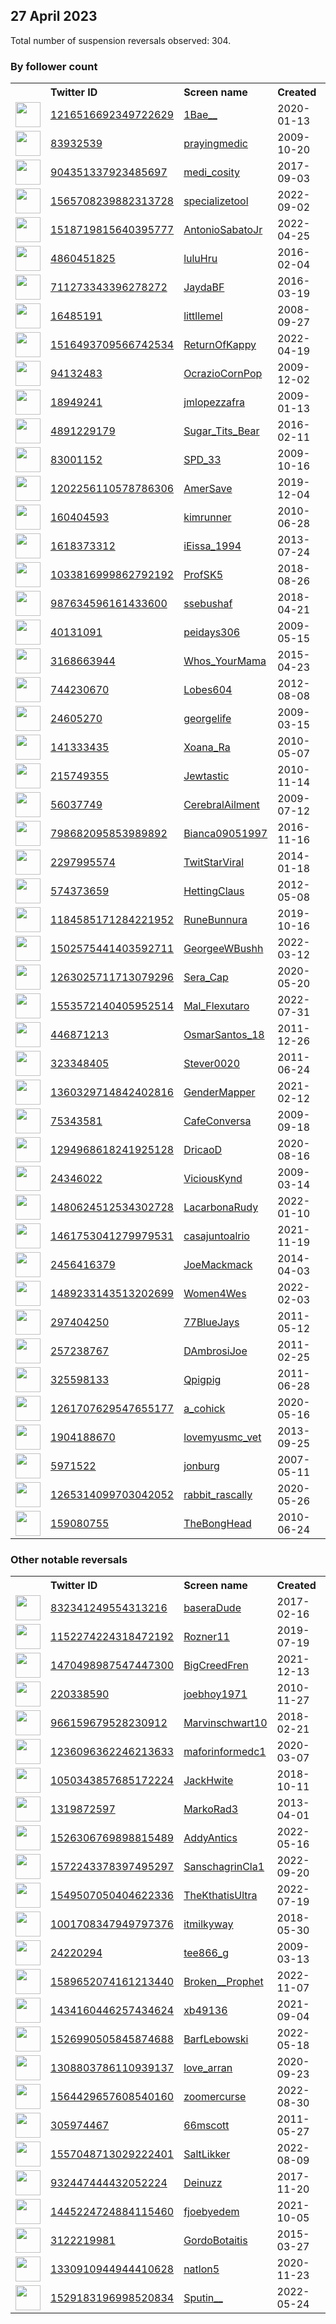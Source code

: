 
## 27 April 2023
Total number of suspension reversals observed: 304.

### By follower count
<table><tr><th></th><th align="left">Twitter ID</th><th align="left">Screen name</th>
<th align="left">Created</th><th align="left">Status</th><th align="left">Suspended</th><th align="left">Followers</th>
<tr><td><a href="https://pbs.twimg.com/profile_images/1449115687797071874/m3aSr3NE_normal.jpg"><img src="https://pbs.twimg.com/profile_images/1449115687797071874/m3aSr3NE_normal.jpg" width="40px" height="40px" align="center"/></a></td><td><a href="https://twitter.com/intent/user?user_id=1216516692349722629">1216516692349722629</a></td><td><a href="https://twitter.com/1Bae__">1Bae__</a></td><td>2020-01-13</td><td align="center"></td><td>2022-12-22</td><td>1045038</td></tr>
<tr><td><a href="https://pbs.twimg.com/profile_images/1214676867464089602/dUiFJLPY_normal.png"><img src="https://pbs.twimg.com/profile_images/1214676867464089602/dUiFJLPY_normal.png" width="40px" height="40px" align="center"/></a></td><td><a href="https://twitter.com/intent/user?user_id=83932539">83932539</a></td><td><a href="https://twitter.com/prayingmedic">prayingmedic</a></td><td>2009-10-20</td><td align="center"></td><td></td><td>322488</td></tr>
<tr><td><a href="https://pbs.twimg.com/profile_images/1341634130585341952/5oqdAJjx_normal.jpg"><img src="https://pbs.twimg.com/profile_images/1341634130585341952/5oqdAJjx_normal.jpg" width="40px" height="40px" align="center"/></a></td><td><a href="https://twitter.com/intent/user?user_id=904351337923485697">904351337923485697</a></td><td><a href="https://twitter.com/medi_cosity">medi_cosity</a></td><td>2017-09-03</td><td align="center"></td><td></td><td>129941</td></tr>
<tr><td><a href="https://pbs.twimg.com/profile_images/1651083835264712704/7RacJG7O_normal.jpg"><img src="https://pbs.twimg.com/profile_images/1651083835264712704/7RacJG7O_normal.jpg" width="40px" height="40px" align="center"/></a></td><td><a href="https://twitter.com/intent/user?user_id=1565708239882313728">1565708239882313728</a></td><td><a href="https://twitter.com/specializetool">specializetool</a></td><td>2022-09-02</td><td align="center"></td><td>2022-11-29</td><td>110548</td></tr>
<tr><td><a href="https://pbs.twimg.com/profile_images/1655888941914923010/UNKiq46r_normal.jpg"><img src="https://pbs.twimg.com/profile_images/1655888941914923010/UNKiq46r_normal.jpg" width="40px" height="40px" align="center"/></a></td><td><a href="https://twitter.com/intent/user?user_id=1518719815640395777">1518719815640395777</a></td><td><a href="https://twitter.com/AntonioSabatoJr">AntonioSabatoJr</a></td><td>2022-04-25</td><td align="center"></td><td>2023-04-24</td><td>102974</td></tr>
<tr><td><a href="https://pbs.twimg.com/profile_images/1254498867741155328/UIRaa-Kn_normal.jpg"><img src="https://pbs.twimg.com/profile_images/1254498867741155328/UIRaa-Kn_normal.jpg" width="40px" height="40px" align="center"/></a></td><td><a href="https://twitter.com/intent/user?user_id=4860451825">4860451825</a></td><td><a href="https://twitter.com/luluHru">luluHru</a></td><td>2016-02-04</td><td align="center"></td><td></td><td>62373</td></tr>
<tr><td><a href="https://pbs.twimg.com/profile_images/1651291156662059035/kdXGSl5a_normal.jpg"><img src="https://pbs.twimg.com/profile_images/1651291156662059035/kdXGSl5a_normal.jpg" width="40px" height="40px" align="center"/></a></td><td><a href="https://twitter.com/intent/user?user_id=711273343396278272">711273343396278272</a></td><td><a href="https://twitter.com/JaydaBF">JaydaBF</a></td><td>2016-03-19</td><td align="center"></td><td></td><td>59082</td></tr>
<tr><td><a href="https://pbs.twimg.com/profile_images/1651795031626244098/4-fRfIwu_normal.jpg"><img src="https://pbs.twimg.com/profile_images/1651795031626244098/4-fRfIwu_normal.jpg" width="40px" height="40px" align="center"/></a></td><td><a href="https://twitter.com/intent/user?user_id=16485191">16485191</a></td><td><a href="https://twitter.com/littllemel">littllemel</a></td><td>2008-09-27</td><td align="center"></td><td></td><td>53437</td></tr>
<tr><td><a href="https://pbs.twimg.com/profile_images/1516493870149865475/zSKNBlg7_normal.jpg"><img src="https://pbs.twimg.com/profile_images/1516493870149865475/zSKNBlg7_normal.jpg" width="40px" height="40px" align="center"/></a></td><td><a href="https://twitter.com/intent/user?user_id=1516493709566742534">1516493709566742534</a></td><td><a href="https://twitter.com/ReturnOfKappy">ReturnOfKappy</a></td><td>2022-04-19</td><td align="center"></td><td>2023-04-23</td><td>53258</td></tr>
<tr><td><a href="https://pbs.twimg.com/profile_images/1327473791761477632/FoJNvly1_normal.jpg"><img src="https://pbs.twimg.com/profile_images/1327473791761477632/FoJNvly1_normal.jpg" width="40px" height="40px" align="center"/></a></td><td><a href="https://twitter.com/intent/user?user_id=94132483">94132483</a></td><td><a href="https://twitter.com/OcrazioCornPop">OcrazioCornPop</a></td><td>2009-12-02</td><td align="center"></td><td></td><td>52014</td></tr>
<tr><td><a href="https://pbs.twimg.com/profile_images/1497471379880435712/XgS0TBPy_normal.jpg"><img src="https://pbs.twimg.com/profile_images/1497471379880435712/XgS0TBPy_normal.jpg" width="40px" height="40px" align="center"/></a></td><td><a href="https://twitter.com/intent/user?user_id=18949241">18949241</a></td><td><a href="https://twitter.com/jmlopezzafra">jmlopezzafra</a></td><td>2009-01-13</td><td align="center"></td><td>2023-04-10</td><td>47233</td></tr>
<tr><td><a href="https://pbs.twimg.com/profile_images/1276059939035705345/dfjqxSKM_normal.jpg"><img src="https://pbs.twimg.com/profile_images/1276059939035705345/dfjqxSKM_normal.jpg" width="40px" height="40px" align="center"/></a></td><td><a href="https://twitter.com/intent/user?user_id=4891229179">4891229179</a></td><td><a href="https://twitter.com/Sugar_Tits_Bear">Sugar_Tits_Bear</a></td><td>2016-02-11</td><td align="center"></td><td>2022-08-19</td><td>46007</td></tr>
<tr><td><a href="https://pbs.twimg.com/profile_images/1529199751429750784/RQpcdm5J_normal.jpg"><img src="https://pbs.twimg.com/profile_images/1529199751429750784/RQpcdm5J_normal.jpg" width="40px" height="40px" align="center"/></a></td><td><a href="https://twitter.com/intent/user?user_id=83001152">83001152</a></td><td><a href="https://twitter.com/SPD_33">SPD_33</a></td><td>2009-10-16</td><td align="center"></td><td>2022-08-25</td><td>35622</td></tr>
<tr><td><a href="https://pbs.twimg.com/profile_images/1652450746745475074/ZCAWBE4h_normal.jpg"><img src="https://pbs.twimg.com/profile_images/1652450746745475074/ZCAWBE4h_normal.jpg" width="40px" height="40px" align="center"/></a></td><td><a href="https://twitter.com/intent/user?user_id=1202256110578786306">1202256110578786306</a></td><td><a href="https://twitter.com/AmerSave">AmerSave</a></td><td>2019-12-04</td><td align="center"></td><td></td><td>29768</td></tr>
<tr><td><a href="https://pbs.twimg.com/profile_images/1322907577240428545/slH4_z6j_normal.jpg"><img src="https://pbs.twimg.com/profile_images/1322907577240428545/slH4_z6j_normal.jpg" width="40px" height="40px" align="center"/></a></td><td><a href="https://twitter.com/intent/user?user_id=160404593">160404593</a></td><td><a href="https://twitter.com/kimrunner">kimrunner</a></td><td>2010-06-28</td><td align="center"></td><td></td><td>29756</td></tr>
<tr><td><a href="https://pbs.twimg.com/profile_images/1644160297870012416/xwDGu886_normal.jpg"><img src="https://pbs.twimg.com/profile_images/1644160297870012416/xwDGu886_normal.jpg" width="40px" height="40px" align="center"/></a></td><td><a href="https://twitter.com/intent/user?user_id=1618373312">1618373312</a></td><td><a href="https://twitter.com/iEissa_1994">iEissa_1994</a></td><td>2013-07-24</td><td align="center"></td><td></td><td>29459</td></tr>
<tr><td><a href="https://pbs.twimg.com/profile_images/1357232731931897856/DdAhjy59_normal.jpg"><img src="https://pbs.twimg.com/profile_images/1357232731931897856/DdAhjy59_normal.jpg" width="40px" height="40px" align="center"/></a></td><td><a href="https://twitter.com/intent/user?user_id=1033816999862792192">1033816999862792192</a></td><td><a href="https://twitter.com/ProfSK5">ProfSK5</a></td><td>2018-08-26</td><td align="center"></td><td>2023-04-14</td><td>28736</td></tr>
<tr><td><a href="https://pbs.twimg.com/profile_images/1562873407674400768/Hie8D-rH_normal.jpg"><img src="https://pbs.twimg.com/profile_images/1562873407674400768/Hie8D-rH_normal.jpg" width="40px" height="40px" align="center"/></a></td><td><a href="https://twitter.com/intent/user?user_id=987634596161433600">987634596161433600</a></td><td><a href="https://twitter.com/ssebushaf">ssebushaf</a></td><td>2018-04-21</td><td align="center"></td><td>2022-10-14</td><td>18448</td></tr>
<tr><td><a href="https://pbs.twimg.com/profile_images/1141844193788276737/RCccKRIn_normal.jpg"><img src="https://pbs.twimg.com/profile_images/1141844193788276737/RCccKRIn_normal.jpg" width="40px" height="40px" align="center"/></a></td><td><a href="https://twitter.com/intent/user?user_id=40131091">40131091</a></td><td><a href="https://twitter.com/peidays306">peidays306</a></td><td>2009-05-15</td><td align="center"></td><td></td><td>16651</td></tr>
<tr><td><a href="https://pbs.twimg.com/profile_images/1651734134467833856/8XeiNmmg_normal.jpg"><img src="https://pbs.twimg.com/profile_images/1651734134467833856/8XeiNmmg_normal.jpg" width="40px" height="40px" align="center"/></a></td><td><a href="https://twitter.com/intent/user?user_id=3168663944">3168663944</a></td><td><a href="https://twitter.com/Whos_YourMama">Whos_YourMama</a></td><td>2015-04-23</td><td align="center"></td><td></td><td>15746</td></tr>
<tr><td><a href="https://pbs.twimg.com/profile_images/1647920416118439936/SahyfVUR_normal.jpg"><img src="https://pbs.twimg.com/profile_images/1647920416118439936/SahyfVUR_normal.jpg" width="40px" height="40px" align="center"/></a></td><td><a href="https://twitter.com/intent/user?user_id=744230670">744230670</a></td><td><a href="https://twitter.com/Lobes604">Lobes604</a></td><td>2012-08-08</td><td align="center"></td><td>2023-01-12</td><td>13303</td></tr>
<tr><td><a href="https://pbs.twimg.com/profile_images/1648058169426612224/QTM5_gEh_normal.jpg"><img src="https://pbs.twimg.com/profile_images/1648058169426612224/QTM5_gEh_normal.jpg" width="40px" height="40px" align="center"/></a></td><td><a href="https://twitter.com/intent/user?user_id=24605270">24605270</a></td><td><a href="https://twitter.com/georgelife">georgelife</a></td><td>2009-03-15</td><td align="center"></td><td>2023-04-08</td><td>13165</td></tr>
<tr><td><a href="https://pbs.twimg.com/profile_images/1654803914737303552/9wrZmJH7_normal.jpg"><img src="https://pbs.twimg.com/profile_images/1654803914737303552/9wrZmJH7_normal.jpg" width="40px" height="40px" align="center"/></a></td><td><a href="https://twitter.com/intent/user?user_id=141333435">141333435</a></td><td><a href="https://twitter.com/Xoana_Ra">Xoana_Ra</a></td><td>2010-05-07</td><td align="center"></td><td></td><td>12014</td></tr>
<tr><td><a href="https://pbs.twimg.com/profile_images/1651404548748222464/SZLVmmF3_normal.jpg"><img src="https://pbs.twimg.com/profile_images/1651404548748222464/SZLVmmF3_normal.jpg" width="40px" height="40px" align="center"/></a></td><td><a href="https://twitter.com/intent/user?user_id=215749355">215749355</a></td><td><a href="https://twitter.com/Jewtastic">Jewtastic</a></td><td>2010-11-14</td><td align="center"></td><td>2022-05-31</td><td>11619</td></tr>
<tr><td><a href="https://pbs.twimg.com/profile_images/1316553140976726017/ZGnI4Gtv_normal.jpg"><img src="https://pbs.twimg.com/profile_images/1316553140976726017/ZGnI4Gtv_normal.jpg" width="40px" height="40px" align="center"/></a></td><td><a href="https://twitter.com/intent/user?user_id=56037749">56037749</a></td><td><a href="https://twitter.com/CerebralAilment">CerebralAilment</a></td><td>2009-07-12</td><td align="center"></td><td></td><td>11032</td></tr>
<tr><td><a href="https://pbs.twimg.com/profile_images/1356554794375258113/xtzCgD9Y_normal.jpg"><img src="https://pbs.twimg.com/profile_images/1356554794375258113/xtzCgD9Y_normal.jpg" width="40px" height="40px" align="center"/></a></td><td><a href="https://twitter.com/intent/user?user_id=798682095853989892">798682095853989892</a></td><td><a href="https://twitter.com/Bianca09051997">Bianca09051997</a></td><td>2016-11-16</td><td align="center"></td><td>2022-02-14</td><td>10532</td></tr>
<tr><td><a href="https://pbs.twimg.com/profile_images/1403304459724365827/sKxmEp2N_normal.jpg"><img src="https://pbs.twimg.com/profile_images/1403304459724365827/sKxmEp2N_normal.jpg" width="40px" height="40px" align="center"/></a></td><td><a href="https://twitter.com/intent/user?user_id=2297995574">2297995574</a></td><td><a href="https://twitter.com/TwitStarViral">TwitStarViral</a></td><td>2014-01-18</td><td align="center"></td><td>2022-04-30</td><td>10381</td></tr>
<tr><td><a href="https://pbs.twimg.com/profile_images/507180712135364609/O1U1B5hE_normal.jpeg"><img src="https://pbs.twimg.com/profile_images/507180712135364609/O1U1B5hE_normal.jpeg" width="40px" height="40px" align="center"/></a></td><td><a href="https://twitter.com/intent/user?user_id=574373659">574373659</a></td><td><a href="https://twitter.com/HettingClaus">HettingClaus</a></td><td>2012-05-08</td><td align="center"></td><td>2022-04-30</td><td>8389</td></tr>
<tr><td><a href="https://pbs.twimg.com/profile_images/1637118634018619392/YRrf7oyq_normal.jpg"><img src="https://pbs.twimg.com/profile_images/1637118634018619392/YRrf7oyq_normal.jpg" width="40px" height="40px" align="center"/></a></td><td><a href="https://twitter.com/intent/user?user_id=1184585171284221952">1184585171284221952</a></td><td><a href="https://twitter.com/RuneBunnura">RuneBunnura</a></td><td>2019-10-16</td><td align="center"></td><td>2023-04-17</td><td>8068</td></tr>
<tr><td><a href="https://pbs.twimg.com/profile_images/1569355386695651329/0DyypxjY_normal.jpg"><img src="https://pbs.twimg.com/profile_images/1569355386695651329/0DyypxjY_normal.jpg" width="40px" height="40px" align="center"/></a></td><td><a href="https://twitter.com/intent/user?user_id=1502575441403592711">1502575441403592711</a></td><td><a href="https://twitter.com/GeorgeeWBushh">GeorgeeWBushh</a></td><td>2022-03-12</td><td align="center"></td><td>2022-09-17</td><td>7894</td></tr>
<tr><td><a href="https://pbs.twimg.com/profile_images/1654702574107238402/PxncYcpV_normal.jpg"><img src="https://pbs.twimg.com/profile_images/1654702574107238402/PxncYcpV_normal.jpg" width="40px" height="40px" align="center"/></a></td><td><a href="https://twitter.com/intent/user?user_id=1263025711713079296">1263025711713079296</a></td><td><a href="https://twitter.com/Sera_Cap">Sera_Cap</a></td><td>2020-05-20</td><td align="center"></td><td></td><td>7662</td></tr>
<tr><td><a href="https://pbs.twimg.com/profile_images/1576255351409852423/McwDSeAn_normal.jpg"><img src="https://pbs.twimg.com/profile_images/1576255351409852423/McwDSeAn_normal.jpg" width="40px" height="40px" align="center"/></a></td><td><a href="https://twitter.com/intent/user?user_id=1553572140405952514">1553572140405952514</a></td><td><a href="https://twitter.com/Mal_Flexutaro">Mal_Flexutaro</a></td><td>2022-07-31</td><td align="center"></td><td>2022-10-28</td><td>7241</td></tr>
<tr><td><a href="https://pbs.twimg.com/profile_images/1569334473220673541/BqgL89Re_normal.jpg"><img src="https://pbs.twimg.com/profile_images/1569334473220673541/BqgL89Re_normal.jpg" width="40px" height="40px" align="center"/></a></td><td><a href="https://twitter.com/intent/user?user_id=446871213">446871213</a></td><td><a href="https://twitter.com/OsmarSantos_18">OsmarSantos_18</a></td><td>2011-12-26</td><td align="center"></td><td>2022-11-26</td><td>7239</td></tr>
<tr><td><a href="https://pbs.twimg.com/profile_images/2752580424/641ef4dff2d8611f8e7153514c1c0cb7_normal.jpeg"><img src="https://pbs.twimg.com/profile_images/2752580424/641ef4dff2d8611f8e7153514c1c0cb7_normal.jpeg" width="40px" height="40px" align="center"/></a></td><td><a href="https://twitter.com/intent/user?user_id=323348405">323348405</a></td><td><a href="https://twitter.com/Stever0020">Stever0020</a></td><td>2011-06-24</td><td align="center"></td><td></td><td>6836</td></tr>
<tr><td><a href="https://pbs.twimg.com/profile_images/1486839176565870592/794Fls06_normal.jpg"><img src="https://pbs.twimg.com/profile_images/1486839176565870592/794Fls06_normal.jpg" width="40px" height="40px" align="center"/></a></td><td><a href="https://twitter.com/intent/user?user_id=1360329714842402816">1360329714842402816</a></td><td><a href="https://twitter.com/GenderMapper">GenderMapper</a></td><td>2021-02-12</td><td align="center"></td><td>2022-06-01</td><td>6104</td></tr>
<tr><td><a href="https://pbs.twimg.com/profile_images/575826344984100864/QLM-Hy6Q_normal.jpeg"><img src="https://pbs.twimg.com/profile_images/575826344984100864/QLM-Hy6Q_normal.jpeg" width="40px" height="40px" align="center"/></a></td><td><a href="https://twitter.com/intent/user?user_id=75343581">75343581</a></td><td><a href="https://twitter.com/CafeConversa">CafeConversa</a></td><td>2009-09-18</td><td align="center"></td><td>2022-08-23</td><td>6023</td></tr>
<tr><td><a href="https://pbs.twimg.com/profile_images/1517626104881762305/PZhrO7ja_normal.jpg"><img src="https://pbs.twimg.com/profile_images/1517626104881762305/PZhrO7ja_normal.jpg" width="40px" height="40px" align="center"/></a></td><td><a href="https://twitter.com/intent/user?user_id=1294968618241925128">1294968618241925128</a></td><td><a href="https://twitter.com/DricaoD">DricaoD</a></td><td>2020-08-16</td><td align="center"></td><td>2022-09-09</td><td>5615</td></tr>
<tr><td><a href="https://pbs.twimg.com/profile_images/1012465325168680962/gyNz1oIW_normal.jpg"><img src="https://pbs.twimg.com/profile_images/1012465325168680962/gyNz1oIW_normal.jpg" width="40px" height="40px" align="center"/></a></td><td><a href="https://twitter.com/intent/user?user_id=24346022">24346022</a></td><td><a href="https://twitter.com/ViciousKynd">ViciousKynd</a></td><td>2009-03-14</td><td align="center"></td><td></td><td>5205</td></tr>
<tr><td><a href="https://pbs.twimg.com/profile_images/1609592378985267202/p2jbLqNo_normal.jpg"><img src="https://pbs.twimg.com/profile_images/1609592378985267202/p2jbLqNo_normal.jpg" width="40px" height="40px" align="center"/></a></td><td><a href="https://twitter.com/intent/user?user_id=1480624512534302728">1480624512534302728</a></td><td><a href="https://twitter.com/LacarbonaRudy">LacarbonaRudy</a></td><td>2022-01-10</td><td align="center"></td><td>2023-01-03</td><td>5186</td></tr>
<tr><td><a href="https://pbs.twimg.com/profile_images/1464269689744412680/mLYwWIX-_normal.jpg"><img src="https://pbs.twimg.com/profile_images/1464269689744412680/mLYwWIX-_normal.jpg" width="40px" height="40px" align="center"/></a></td><td><a href="https://twitter.com/intent/user?user_id=1461753041279979531">1461753041279979531</a></td><td><a href="https://twitter.com/casajuntoalrio">casajuntoalrio</a></td><td>2021-11-19</td><td align="center">🔒</td><td>2022-07-15</td><td>5016</td></tr>
<tr><td><a href="https://pbs.twimg.com/profile_images/451534883236503552/7CbcUX4M_normal.jpeg"><img src="https://pbs.twimg.com/profile_images/451534883236503552/7CbcUX4M_normal.jpeg" width="40px" height="40px" align="center"/></a></td><td><a href="https://twitter.com/intent/user?user_id=2456416379">2456416379</a></td><td><a href="https://twitter.com/JoeMackmack">JoeMackmack</a></td><td>2014-04-03</td><td align="center"></td><td>2022-11-08</td><td>4158</td></tr>
<tr><td><a href="https://pbs.twimg.com/profile_images/1489315073055199233/O-Sws7Go_normal.jpg"><img src="https://pbs.twimg.com/profile_images/1489315073055199233/O-Sws7Go_normal.jpg" width="40px" height="40px" align="center"/></a></td><td><a href="https://twitter.com/intent/user?user_id=1489233143513202699">1489233143513202699</a></td><td><a href="https://twitter.com/Women4Wes">Women4Wes</a></td><td>2022-02-03</td><td align="center"></td><td>2022-11-03</td><td>4118</td></tr>
<tr><td><a href="https://pbs.twimg.com/profile_images/1440277082626408465/7aV7aLq-_normal.jpg"><img src="https://pbs.twimg.com/profile_images/1440277082626408465/7aV7aLq-_normal.jpg" width="40px" height="40px" align="center"/></a></td><td><a href="https://twitter.com/intent/user?user_id=297404250">297404250</a></td><td><a href="https://twitter.com/77BlueJays">77BlueJays</a></td><td>2011-05-12</td><td align="center"></td><td>2022-02-13</td><td>3976</td></tr>
<tr><td><a href="https://pbs.twimg.com/profile_images/1651248986949574656/_CQz3LBU_normal.jpg"><img src="https://pbs.twimg.com/profile_images/1651248986949574656/_CQz3LBU_normal.jpg" width="40px" height="40px" align="center"/></a></td><td><a href="https://twitter.com/intent/user?user_id=257238767">257238767</a></td><td><a href="https://twitter.com/DAmbrosiJoe">DAmbrosiJoe</a></td><td>2011-02-25</td><td align="center"></td><td></td><td>3876</td></tr>
<tr><td><a href="https://pbs.twimg.com/profile_images/1642497599784759297/vaaAHjQl_normal.jpg"><img src="https://pbs.twimg.com/profile_images/1642497599784759297/vaaAHjQl_normal.jpg" width="40px" height="40px" align="center"/></a></td><td><a href="https://twitter.com/intent/user?user_id=325598133">325598133</a></td><td><a href="https://twitter.com/Qpigpig">Qpigpig</a></td><td>2011-06-28</td><td align="center"></td><td></td><td>3846</td></tr>
<tr><td><a href="https://pbs.twimg.com/profile_images/1261707970083241984/vrdmhds2_normal.jpg"><img src="https://pbs.twimg.com/profile_images/1261707970083241984/vrdmhds2_normal.jpg" width="40px" height="40px" align="center"/></a></td><td><a href="https://twitter.com/intent/user?user_id=1261707629547655177">1261707629547655177</a></td><td><a href="https://twitter.com/a_cohick">a_cohick</a></td><td>2020-05-16</td><td align="center"></td><td>2022-05-06</td><td>3846</td></tr>
<tr><td><a href="https://pbs.twimg.com/profile_images/1329590198540382209/OiPUiexa_normal.jpg"><img src="https://pbs.twimg.com/profile_images/1329590198540382209/OiPUiexa_normal.jpg" width="40px" height="40px" align="center"/></a></td><td><a href="https://twitter.com/intent/user?user_id=1904188670">1904188670</a></td><td><a href="https://twitter.com/lovemyusmc_vet">lovemyusmc_vet</a></td><td>2013-09-25</td><td align="center"></td><td></td><td>3840</td></tr>
<tr><td><a href="https://pbs.twimg.com/profile_images/576480989/jon_profile_normal.jpg"><img src="https://pbs.twimg.com/profile_images/576480989/jon_profile_normal.jpg" width="40px" height="40px" align="center"/></a></td><td><a href="https://twitter.com/intent/user?user_id=5971522">5971522</a></td><td><a href="https://twitter.com/jonburg">jonburg</a></td><td>2007-05-11</td><td align="center"></td><td>2023-04-10</td><td>3750</td></tr>
<tr><td><a href="https://pbs.twimg.com/profile_images/1461490979735756800/ZY3LZlST_normal.jpg"><img src="https://pbs.twimg.com/profile_images/1461490979735756800/ZY3LZlST_normal.jpg" width="40px" height="40px" align="center"/></a></td><td><a href="https://twitter.com/intent/user?user_id=1265314099703042052">1265314099703042052</a></td><td><a href="https://twitter.com/rabbit_rascally">rabbit_rascally</a></td><td>2020-05-26</td><td align="center"></td><td>2022-03-11</td><td>3739</td></tr>
<tr><td><a href="https://pbs.twimg.com/profile_images/1324334317078601728/Fw0A6ImN_normal.jpg"><img src="https://pbs.twimg.com/profile_images/1324334317078601728/Fw0A6ImN_normal.jpg" width="40px" height="40px" align="center"/></a></td><td><a href="https://twitter.com/intent/user?user_id=159080755">159080755</a></td><td><a href="https://twitter.com/TheBongHead">TheBongHead</a></td><td>2010-06-24</td><td align="center"></td><td></td><td>3656</td></tr>
</table>

### Other notable reversals
<table><tr><th></th><th align="left">Twitter ID</th><th align="left">Screen name</th>
<th align="left">Created</th><th align="left">Status</th><th align="left">Suspended</th><th align="left">Followers</th>
<tr><td><a href="https://pbs.twimg.com/profile_images/1654410040327979008/8L-uNV35_normal.jpg"><img src="https://pbs.twimg.com/profile_images/1654410040327979008/8L-uNV35_normal.jpg" width="40px" height="40px" align="center"/></a></td><td><a href="https://twitter.com/intent/user?user_id=832341249554313216">832341249554313216</a></td><td><a href="https://twitter.com/baseraDude">baseraDude</a></td><td>2017-02-16</td><td align="center">🚫</td><td>2023-04-06</td><td>1038</td></tr>
<tr><td><a href="https://pbs.twimg.com/profile_images/1246295166194987008/RXtr-RpZ_normal.jpg"><img src="https://pbs.twimg.com/profile_images/1246295166194987008/RXtr-RpZ_normal.jpg" width="40px" height="40px" align="center"/></a></td><td><a href="https://twitter.com/intent/user?user_id=1152274224318472192">1152274224318472192</a></td><td><a href="https://twitter.com/Rozner11">Rozner11</a></td><td>2019-07-19</td><td align="center"></td><td>2022-12-15</td><td>974</td></tr>
<tr><td><a href="https://pbs.twimg.com/profile_images/1499614247172595712/3Wxo39Lt_normal.jpg"><img src="https://pbs.twimg.com/profile_images/1499614247172595712/3Wxo39Lt_normal.jpg" width="40px" height="40px" align="center"/></a></td><td><a href="https://twitter.com/intent/user?user_id=1470498987547447300">1470498987547447300</a></td><td><a href="https://twitter.com/BigCreedFren">BigCreedFren</a></td><td>2021-12-13</td><td align="center"></td><td>2022-10-30</td><td>116</td></tr>
<tr><td><a href="https://pbs.twimg.com/profile_images/1263765507/6b71ef2d-734d-472c-882f-012b7c92eeb3_normal.png"><img src="https://pbs.twimg.com/profile_images/1263765507/6b71ef2d-734d-472c-882f-012b7c92eeb3_normal.png" width="40px" height="40px" align="center"/></a></td><td><a href="https://twitter.com/intent/user?user_id=220338590">220338590</a></td><td><a href="https://twitter.com/joebhoy1971">joebhoy1971</a></td><td>2010-11-27</td><td align="center"></td><td>2023-01-07</td><td>1088</td></tr>
<tr><td><a href="https://pbs.twimg.com/profile_images/1567526086162120712/x_SE1nNG_normal.jpg"><img src="https://pbs.twimg.com/profile_images/1567526086162120712/x_SE1nNG_normal.jpg" width="40px" height="40px" align="center"/></a></td><td><a href="https://twitter.com/intent/user?user_id=966159679528230912">966159679528230912</a></td><td><a href="https://twitter.com/Marvinschwart10">Marvinschwart10</a></td><td>2018-02-21</td><td align="center"></td><td>2022-12-01</td><td>3010</td></tr>
<tr><td><a href="https://pbs.twimg.com/profile_images/1485653988305473541/hZQLMzrW_normal.jpg"><img src="https://pbs.twimg.com/profile_images/1485653988305473541/hZQLMzrW_normal.jpg" width="40px" height="40px" align="center"/></a></td><td><a href="https://twitter.com/intent/user?user_id=1236096362246213633">1236096362246213633</a></td><td><a href="https://twitter.com/maforinformedc1">maforinformedc1</a></td><td>2020-03-07</td><td align="center"></td><td>2023-04-23</td><td>497</td></tr>
<tr><td><a href="https://pbs.twimg.com/profile_images/1481006862879367170/TSEdDmx0_normal.jpg"><img src="https://pbs.twimg.com/profile_images/1481006862879367170/TSEdDmx0_normal.jpg" width="40px" height="40px" align="center"/></a></td><td><a href="https://twitter.com/intent/user?user_id=1050343857685172224">1050343857685172224</a></td><td><a href="https://twitter.com/JackHwite">JackHwite</a></td><td>2018-10-11</td><td align="center"></td><td>2022-11-06</td><td>1046</td></tr>
<tr><td><a href="https://pbs.twimg.com/profile_images/1496737809519968258/62ujeqRR_normal.jpg"><img src="https://pbs.twimg.com/profile_images/1496737809519968258/62ujeqRR_normal.jpg" width="40px" height="40px" align="center"/></a></td><td><a href="https://twitter.com/intent/user?user_id=1319872597">1319872597</a></td><td><a href="https://twitter.com/MarkoRad3">MarkoRad3</a></td><td>2013-04-01</td><td align="center"></td><td>2022-12-15</td><td>172</td></tr>
<tr><td><a href="https://pbs.twimg.com/profile_images/1585995680895598593/fvXEo0VX_normal.jpg"><img src="https://pbs.twimg.com/profile_images/1585995680895598593/fvXEo0VX_normal.jpg" width="40px" height="40px" align="center"/></a></td><td><a href="https://twitter.com/intent/user?user_id=1526306769898815489">1526306769898815489</a></td><td><a href="https://twitter.com/AddyAntics">AddyAntics</a></td><td>2022-05-16</td><td align="center"></td><td>2022-11-26</td><td>594</td></tr>
<tr><td><a href="https://pbs.twimg.com/profile_images/1572243569179594754/oS4HxfPk_normal.jpg"><img src="https://pbs.twimg.com/profile_images/1572243569179594754/oS4HxfPk_normal.jpg" width="40px" height="40px" align="center"/></a></td><td><a href="https://twitter.com/intent/user?user_id=1572243378397495297">1572243378397495297</a></td><td><a href="https://twitter.com/SanschagrinCla1">SanschagrinCla1</a></td><td>2022-09-20</td><td align="center"></td><td>2023-04-17</td><td>293</td></tr>
<tr><td><a href="https://pbs.twimg.com/profile_images/1587245766795476992/EdeRU2uj_normal.jpg"><img src="https://pbs.twimg.com/profile_images/1587245766795476992/EdeRU2uj_normal.jpg" width="40px" height="40px" align="center"/></a></td><td><a href="https://twitter.com/intent/user?user_id=1549507050404622336">1549507050404622336</a></td><td><a href="https://twitter.com/TheKthatisUltra">TheKthatisUltra</a></td><td>2022-07-19</td><td align="center"></td><td>2022-11-06</td><td>249</td></tr>
<tr><td><a href="https://pbs.twimg.com/profile_images/1349010975278690307/XczPZU6j_normal.jpg"><img src="https://pbs.twimg.com/profile_images/1349010975278690307/XczPZU6j_normal.jpg" width="40px" height="40px" align="center"/></a></td><td><a href="https://twitter.com/intent/user?user_id=1001708347949797376">1001708347949797376</a></td><td><a href="https://twitter.com/itmilkyway">itmilkyway</a></td><td>2018-05-30</td><td align="center"></td><td>2022-12-18</td><td>272</td></tr>
<tr><td><a href="https://pbs.twimg.com/profile_images/1520792767437410304/bo-0gh27_normal.jpg"><img src="https://pbs.twimg.com/profile_images/1520792767437410304/bo-0gh27_normal.jpg" width="40px" height="40px" align="center"/></a></td><td><a href="https://twitter.com/intent/user?user_id=24220294">24220294</a></td><td><a href="https://twitter.com/tee866_g">tee866_g</a></td><td>2009-03-13</td><td align="center"></td><td>2022-12-08</td><td>843</td></tr>
<tr><td><a href="https://pbs.twimg.com/profile_images/1592331539072929792/e9qeEhB6_normal.jpg"><img src="https://pbs.twimg.com/profile_images/1592331539072929792/e9qeEhB6_normal.jpg" width="40px" height="40px" align="center"/></a></td><td><a href="https://twitter.com/intent/user?user_id=1589652074161213440">1589652074161213440</a></td><td><a href="https://twitter.com/Broken__Prophet">Broken__Prophet</a></td><td>2022-11-07</td><td align="center"></td><td>2023-01-03</td><td>73</td></tr>
<tr><td><a href="https://pbs.twimg.com/profile_images/1434160916006936576/KBU4s51Z_normal.jpg"><img src="https://pbs.twimg.com/profile_images/1434160916006936576/KBU4s51Z_normal.jpg" width="40px" height="40px" align="center"/></a></td><td><a href="https://twitter.com/intent/user?user_id=1434160446257434624">1434160446257434624</a></td><td><a href="https://twitter.com/xb49136">xb49136</a></td><td>2021-09-04</td><td align="center"></td><td>2022-12-06</td><td>15</td></tr>
<tr><td><a href="https://pbs.twimg.com/profile_images/1654261027452723200/kFD16rUo_normal.jpg"><img src="https://pbs.twimg.com/profile_images/1654261027452723200/kFD16rUo_normal.jpg" width="40px" height="40px" align="center"/></a></td><td><a href="https://twitter.com/intent/user?user_id=1526990505845874688">1526990505845874688</a></td><td><a href="https://twitter.com/BarfLebowski">BarfLebowski</a></td><td>2022-05-18</td><td align="center"></td><td>2022-11-03</td><td>572</td></tr>
<tr><td><a href="https://pbs.twimg.com/profile_images/1308804030362124293/SC-o0t9w_normal.jpg"><img src="https://pbs.twimg.com/profile_images/1308804030362124293/SC-o0t9w_normal.jpg" width="40px" height="40px" align="center"/></a></td><td><a href="https://twitter.com/intent/user?user_id=1308803786110939137">1308803786110939137</a></td><td><a href="https://twitter.com/love_arran">love_arran</a></td><td>2020-09-23</td><td align="center"></td><td>2022-12-08</td><td>150</td></tr>
<tr><td><a href="https://pbs.twimg.com/profile_images/1564429777263550466/IWhyB3kr_normal.jpg"><img src="https://pbs.twimg.com/profile_images/1564429777263550466/IWhyB3kr_normal.jpg" width="40px" height="40px" align="center"/></a></td><td><a href="https://twitter.com/intent/user?user_id=1564429657608540160">1564429657608540160</a></td><td><a href="https://twitter.com/zoomercurse">zoomercurse</a></td><td>2022-08-30</td><td align="center"></td><td>2022-10-30</td><td>150</td></tr>
<tr><td><a href="https://pbs.twimg.com/profile_images/1651038005774237696/CZXFzybq_normal.jpg"><img src="https://pbs.twimg.com/profile_images/1651038005774237696/CZXFzybq_normal.jpg" width="40px" height="40px" align="center"/></a></td><td><a href="https://twitter.com/intent/user?user_id=305974467">305974467</a></td><td><a href="https://twitter.com/66mscott">66mscott</a></td><td>2011-05-27</td><td align="center"></td><td>2023-03-24</td><td>1404</td></tr>
<tr><td><a href="https://pbs.twimg.com/profile_images/1557069104338591746/Uy9Rn-0t_normal.jpg"><img src="https://pbs.twimg.com/profile_images/1557069104338591746/Uy9Rn-0t_normal.jpg" width="40px" height="40px" align="center"/></a></td><td><a href="https://twitter.com/intent/user?user_id=1557048713029222401">1557048713029222401</a></td><td><a href="https://twitter.com/SaltLikker">SaltLikker</a></td><td>2022-08-09</td><td align="center"></td><td>2023-04-17</td><td>84</td></tr>
<tr><td><a href="https://pbs.twimg.com/profile_images/1596861983520956416/6EqLSMnX_normal.jpg"><img src="https://pbs.twimg.com/profile_images/1596861983520956416/6EqLSMnX_normal.jpg" width="40px" height="40px" align="center"/></a></td><td><a href="https://twitter.com/intent/user?user_id=932447444432052224">932447444432052224</a></td><td><a href="https://twitter.com/Deinuzz">Deinuzz</a></td><td>2017-11-20</td><td align="center"></td><td>2023-01-04</td><td>434</td></tr>
<tr><td><a href="https://pbs.twimg.com/profile_images/1560846663186403329/SwH8yJwY_normal.jpg"><img src="https://pbs.twimg.com/profile_images/1560846663186403329/SwH8yJwY_normal.jpg" width="40px" height="40px" align="center"/></a></td><td><a href="https://twitter.com/intent/user?user_id=1445224724884115460">1445224724884115460</a></td><td><a href="https://twitter.com/fjoebyedem">fjoebyedem</a></td><td>2021-10-05</td><td align="center"></td><td>2022-09-12</td><td>1510</td></tr>
<tr><td><a href="https://pbs.twimg.com/profile_images/1067100606588829697/KQKE1Q-U_normal.jpg"><img src="https://pbs.twimg.com/profile_images/1067100606588829697/KQKE1Q-U_normal.jpg" width="40px" height="40px" align="center"/></a></td><td><a href="https://twitter.com/intent/user?user_id=3122219981">3122219981</a></td><td><a href="https://twitter.com/GordoBotaitis">GordoBotaitis</a></td><td>2015-03-27</td><td align="center"></td><td>2022-11-21</td><td>347</td></tr>
<tr><td><a href="https://pbs.twimg.com/profile_images/1556698474158211076/mjrJ7YuU_normal.jpg"><img src="https://pbs.twimg.com/profile_images/1556698474158211076/mjrJ7YuU_normal.jpg" width="40px" height="40px" align="center"/></a></td><td><a href="https://twitter.com/intent/user?user_id=1330910944944410628">1330910944944410628</a></td><td><a href="https://twitter.com/natlon5">natlon5</a></td><td>2020-11-23</td><td align="center"></td><td>2022-12-13</td><td>1326</td></tr>
<tr><td><a href="https://pbs.twimg.com/profile_images/1652718919499632641/oWSADkrI_normal.jpg"><img src="https://pbs.twimg.com/profile_images/1652718919499632641/oWSADkrI_normal.jpg" width="40px" height="40px" align="center"/></a></td><td><a href="https://twitter.com/intent/user?user_id=1529183196998520834">1529183196998520834</a></td><td><a href="https://twitter.com/Sputin__">Sputin__</a></td><td>2022-05-24</td><td align="center"></td><td>2022-11-25</td><td>77</td></tr>
</table>
